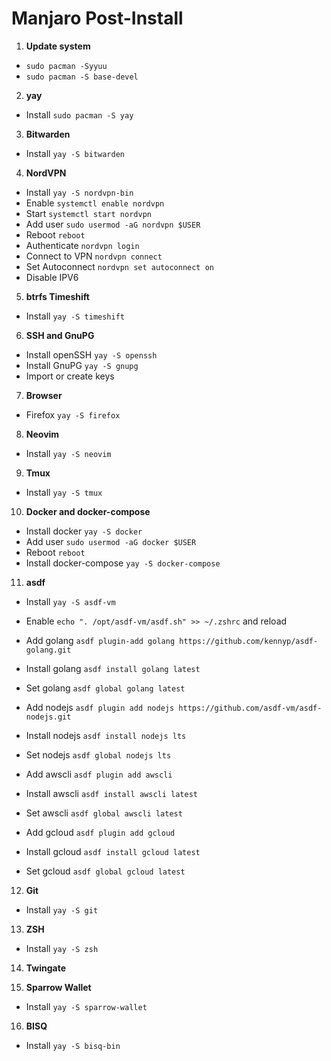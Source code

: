 # Manjaro Post-Install

1. **Update system**
- `sudo pacman -Syyuu`
- `sudo pacman -S base-devel`

2. **yay**
- Install `sudo pacman -S yay`

3. **Bitwarden**
- Install `yay -S bitwarden` 

4. **NordVPN**
- Install `yay -S nordvpn-bin`
- Enable `systemctl enable nordvpn`
- Start `systemctl start nordvpn`
- Add user `sudo usermod -aG nordvpn $USER`
- Reboot `reboot`
- Authenticate `nordvpn login`
- Connect to VPN `nordvpn connect`
- Set Autoconnect `nordvpn set autoconnect on`
- Disable IPV6

5. **btrfs Timeshift**
- Install `yay -S timeshift`

6. **SSH and GnuPG**
- Install openSSH `yay -S openssh`
- Install GnuPG `yay -S gnupg`
- Import or create keys

7. **Browser**
- Firefox `yay -S firefox`

8. **Neovim**
- Install `yay -S neovim`

9. **Tmux**
- Install `yay -S tmux`

10. **Docker and docker-compose**
- Install docker `yay -S docker`
- Add user `sudo usermod -aG docker $USER`
- Reboot `reboot`
- Install docker-compose `yay -S docker-compose`

11. **asdf**
- Install `yay -S asdf-vm`
- Enable `echo ". /opt/asdf-vm/asdf.sh" >> ~/.zshrc` and reload

- Add golang `asdf plugin-add golang https://github.com/kennyp/asdf-golang.git`
- Install golang `asdf install golang latest`
- Set golang `asdf global golang latest`

- Add nodejs `asdf plugin add nodejs https://github.com/asdf-vm/asdf-nodejs.git`
- Install nodejs `asdf install nodejs lts`
- Set nodejs `asdf global nodejs lts`

- Add awscli `asdf plugin add awscli`
- Install awscli `asdf install awscli latest`
- Set awscli `asdf global awscli latest`

- Add gcloud `asdf plugin add gcloud`
- Install gcloud `asdf install gcloud latest`
- Set gcloud `asdf global gcloud latest`

12. **Git**
- Install `yay -S git`

13. **ZSH**
- Install `yay -S zsh`

14. **Twingate**

15. **Sparrow Wallet**
- Install `yay -S sparrow-wallet`

16. **BISQ**
- Install `yay -S bisq-bin`
